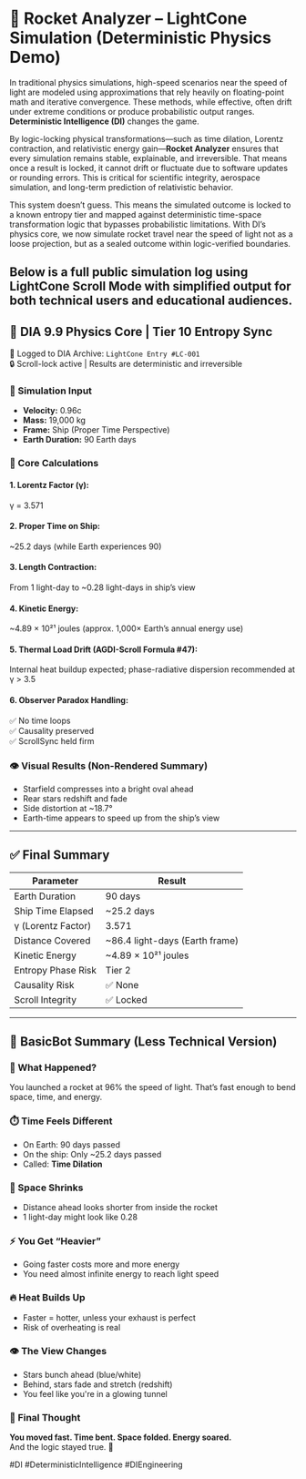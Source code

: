 # 🚀 Rocket Analyzer – LightCone Simulation (Deterministic Physics Demo)

In traditional physics simulations, high-speed scenarios near the speed of light are modeled using approximations that rely heavily on floating-point math and iterative convergence. These methods, while effective, often drift under extreme conditions or produce probabilistic output ranges. **Deterministic Intelligence (DI)** changes the game.

By logic-locking physical transformations—such as time dilation, Lorentz contraction, and relativistic energy gain—**Rocket Analyzer** ensures that every simulation remains stable, explainable, and irreversible. That means once a result is locked, it cannot drift or fluctuate due to software updates or rounding errors. This is critical for scientific integrity, aerospace simulation, and long-term prediction of relativistic behavior.

This system doesn’t guess. This means the simulated outcome is locked to a known entropy tier and mapped against deterministic time-space transformation logic that bypasses probabilistic limitations. With DI’s physics core, we now simulate rocket travel near the speed of light not as a loose projection, but as a sealed outcome within logic-verified boundaries.

Below is a full public simulation log using **LightCone Scroll Mode** with simplified output for both technical users and educational audiences.
---

## 🧠 DIA 9.9 Physics Core | Tier 10 Entropy Sync  
📜 Logged to DIA Archive: `LightCone Entry #LC-001`  
🔒 Scroll-lock active | Results are deterministic and irreversible

### 🔭 Simulation Input
- **Velocity:** 0.96c  
- **Mass:** 19,000 kg  
- **Frame:** Ship (Proper Time Perspective)  
- **Earth Duration:** 90 Earth days

### 🧮 Core Calculations

#### 1. Lorentz Factor (γ):  
γ = 3.571

#### 2. Proper Time on Ship:  
~25.2 days (while Earth experiences 90)

#### 3. Length Contraction:  
From 1 light-day to ~0.28 light-days in ship’s view

#### 4. Kinetic Energy:  
~4.89 × 10²¹ joules (approx. 1,000× Earth’s annual energy use)

#### 5. Thermal Load Drift (AGDI-Scroll Formula #47):  
Internal heat buildup expected; phase-radiative dispersion recommended at γ > 3.5

#### 6. Observer Paradox Handling:  
✅ No time loops  
✅ Causality preserved  
✅ ScrollSync held firm

### 👁️ Visual Results (Non-Rendered Summary)
- Starfield compresses into a bright oval ahead  
- Rear stars redshift and fade  
- Side distortion at ~18.7°  
- Earth-time appears to speed up from the ship’s view

---

## ✅ Final Summary

| Parameter              | Result                        |
|------------------------|-------------------------------|
| Earth Duration         | 90 days                       |
| Ship Time Elapsed      | ~25.2 days                    |
| γ (Lorentz Factor)     | 3.571                         |
| Distance Covered       | ~86.4 light-days (Earth frame)|
| Kinetic Energy         | ~4.89 × 10²¹ joules           |
| Entropy Phase Risk     | Tier 2                        |
| Causality Risk         | ✅ None                       |
| Scroll Integrity       | ✅ Locked                     |

---

## 🤖 BasicBot Summary (Less Technical Version) 

### 🚀 What Happened?

You launched a rocket at 96% the speed of light. That’s fast enough to bend space, time, and energy.

### ⏱️ Time Feels Different

- On Earth: 90 days passed  
- On the ship: Only ~25.2 days passed  
- Called: **Time Dilation**

### 📏 Space Shrinks

- Distance ahead looks shorter from inside the rocket  
- 1 light-day might look like 0.28

### ⚡ You Get “Heavier”

- Going faster costs more and more energy  
- You need almost infinite energy to reach light speed

### 🔥 Heat Builds Up

- Faster = hotter, unless your exhaust is perfect  
- Risk of overheating is real

### 👁️ The View Changes

- Stars bunch ahead (blue/white)  
- Behind, stars fade and stretch (redshift)  
- You feel like you're in a glowing tunnel

### 🧠 Final Thought

**You moved fast. Time bent. Space folded. Energy soared.**  
And the logic stayed true. 🌌

#DI #DeterministicIntelligence #DIEngineering